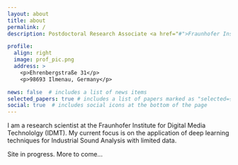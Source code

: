 ```yaml
---
layout: about
title: about
permalink: /
description: Postdoctoral Research Associate <a href="#">Fraunhofer Institute for Digital Media Technology (IDMT)</a>, Illmenau, Germany.

profile:
  align: right
  image: prof_pic.png
  address: >
    <p>Ehrenbergstraße 31</p>
    <p>98693 Ilmenau, Germany</p>

news: false  # includes a list of news items
selected_papers: true # includes a list of papers marked as "selected={true}"
social: true  # includes social icons at the bottom of the page
---
```


I am a research scientist at the Fraunhofer Institute for Digital Media Technololgy (IDMT).  My current focus is on the application
of deep learning techniques for Industrial Sound Analysis with limited data. 

Site in progress.  More to come...